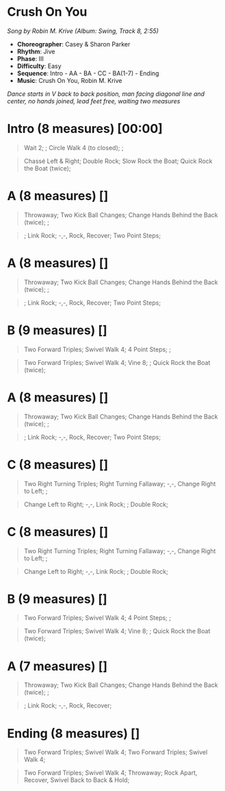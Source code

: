 # Crush On You
*Song by Robin M. Krive (Album: Swing, Track 8, 2:55)*

* **Choreographer**: Casey & Sharon Parker
* **Rhythm**: Jive
* **Phase**: III
* **Difficulty**: Easy
* **Sequence**: Intro - AA - BA - CC - BA(1-7) - Ending
* **Music**: Crush On You, Robin M. Krive

*Dance starts in V back to back position, man facing diagonal line and center, no hands joined, lead feet free, waiting two measures*

# Intro (8 measures) [00:00]

> Wait 2; ; Circle Walk 4 (to closed); ;

> Chassé Left & Right; Double Rock; Slow Rock the Boat; Quick Rock the Boat (twice);

# A (8 measures) []

> Throwaway; Two Kick Ball Changes; Change Hands Behind the Back (twice); ;

> ; Link Rock; -,-, Rock, Recover; Two Point Steps;

# A (8 measures) []

> Throwaway; Two Kick Ball Changes; Change Hands Behind the Back (twice); ;

> ; Link Rock; -,-, Rock, Recover; Two Point Steps;

# B (9 measures) []

> Two Forward Triples; Swivel Walk 4; 4 Point Steps; ;

> Two Forward Triples; Swivel Walk 4; Vine 8; ; Quick Rock the Boat (twice);

# A (8 measures) []

> Throwaway; Two Kick Ball Changes; Change Hands Behind the Back (twice); ;

> ; Link Rock; -,-, Rock, Recover; Two Point Steps;

# C (8 measures) []

> Two Right Turning Triples; Right Turning Fallaway; -,-, Change Right to Left; ;

> Change Left to Right; -,-, Link Rock; ; Double Rock;

# C (8 measures) []

> Two Right Turning Triples; Right Turning Fallaway; -,-, Change Right to Left; ;

> Change Left to Right; -,-, Link Rock; ; Double Rock;

# B (9 measures) []

> Two Forward Triples; Swivel Walk 4; 4 Point Steps; ;

> Two Forward Triples; Swivel Walk 4; Vine 8; ; Quick Rock the Boat (twice);

# A (7 measures) []

> Throwaway; Two Kick Ball Changes; Change Hands Behind the Back (twice); ;

> ; Link Rock; -,-, Rock, Recover;

# Ending (8 measures) []

> Two Forward Triples; Swivel Walk 4; Two Forward Triples; Swivel Walk 4;

> Two Forward Triples; Swivel Walk 4; Throwaway; Rock Apart, Recover, Swivel Back to Back & Hold;

